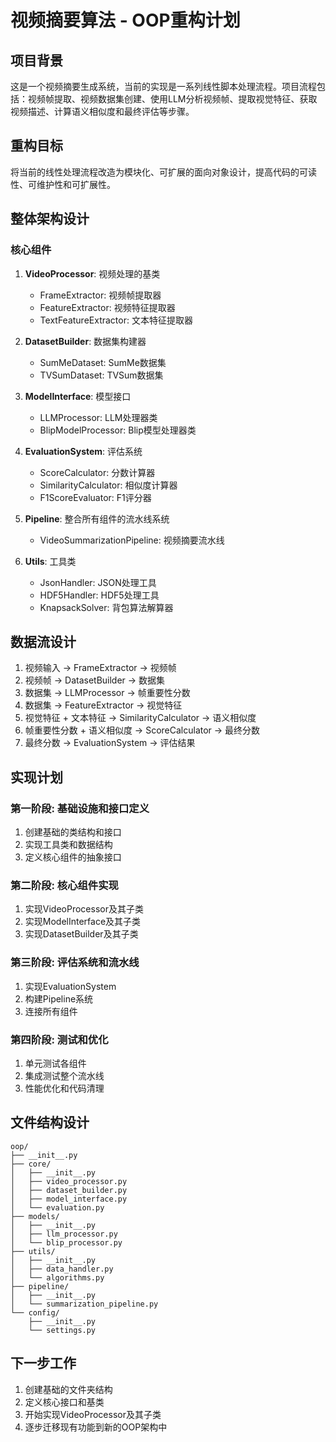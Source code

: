 # 视频摘要算法 - OOP重构计划

## 项目背景

这是一个视频摘要生成系统，当前的实现是一系列线性脚本处理流程。项目流程包括：视频帧提取、视频数据集创建、使用LLM分析视频帧、提取视觉特征、获取视频描述、计算语义相似度和最终评估等步骤。

## 重构目标

将当前的线性处理流程改造为模块化、可扩展的面向对象设计，提高代码的可读性、可维护性和可扩展性。

## 整体架构设计

### 核心组件

1. **VideoProcessor**: 视频处理的基类
   - FrameExtractor: 视频帧提取器
   - FeatureExtractor: 视频特征提取器
   - TextFeatureExtractor: 文本特征提取器

2. **DatasetBuilder**: 数据集构建器
   - SumMeDataset: SumMe数据集
   - TVSumDataset: TVSum数据集

3. **ModelInterface**: 模型接口
   - LLMProcessor: LLM处理器类
   - BlipModelProcessor: Blip模型处理器类

4. **EvaluationSystem**: 评估系统
   - ScoreCalculator: 分数计算器
   - SimilarityCalculator: 相似度计算器
   - F1ScoreEvaluator: F1评分器

5. **Pipeline**: 整合所有组件的流水线系统
   - VideoSummarizationPipeline: 视频摘要流水线

6. **Utils**: 工具类
   - JsonHandler: JSON处理工具
   - HDF5Handler: HDF5处理工具
   - KnapsackSolver: 背包算法解算器

## 数据流设计

1. 视频输入 → FrameExtractor → 视频帧
2. 视频帧 → DatasetBuilder → 数据集
3. 数据集 → LLMProcessor → 帧重要性分数
4. 数据集 → FeatureExtractor → 视觉特征
5. 视觉特征 + 文本特征 → SimilarityCalculator → 语义相似度
6. 帧重要性分数 + 语义相似度 → ScoreCalculator → 最终分数
7. 最终分数 → EvaluationSystem → 评估结果

## 实现计划

### 第一阶段: 基础设施和接口定义

1. 创建基础的类结构和接口
2. 实现工具类和数据结构
3. 定义核心组件的抽象接口

### 第二阶段: 核心组件实现

1. 实现VideoProcessor及其子类
2. 实现ModelInterface及其子类
3. 实现DatasetBuilder及其子类

### 第三阶段: 评估系统和流水线

1. 实现EvaluationSystem
2. 构建Pipeline系统
3. 连接所有组件

### 第四阶段: 测试和优化

1. 单元测试各组件
2. 集成测试整个流水线
3. 性能优化和代码清理

## 文件结构设计

```
oop/
├── __init__.py
├── core/
│   ├── __init__.py
│   ├── video_processor.py
│   ├── dataset_builder.py
│   ├── model_interface.py
│   └── evaluation.py
├── models/
│   ├── __init__.py
│   ├── llm_processor.py
│   └── blip_processor.py
├── utils/
│   ├── __init__.py
│   ├── data_handler.py
│   └── algorithms.py
├── pipeline/
│   ├── __init__.py
│   └── summarization_pipeline.py
└── config/
    ├── __init__.py
    └── settings.py
```

## 下一步工作

1. 创建基础的文件夹结构
2. 定义核心接口和基类
3. 开始实现VideoProcessor及其子类
4. 逐步迁移现有功能到新的OOP架构中

